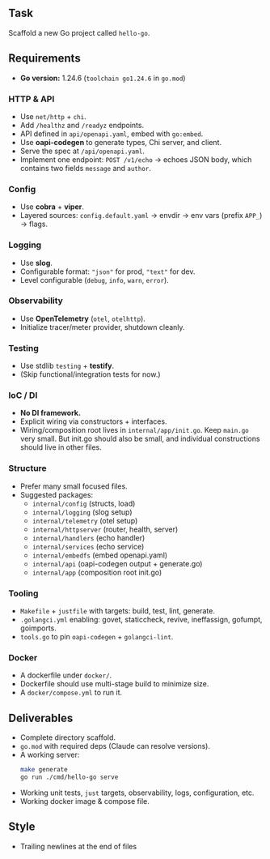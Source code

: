 ## Task
Scaffold a new Go project called `hello-go`.

## Requirements

- **Go version:** 1.24.6 (`toolchain go1.24.6` in `go.mod`)

### HTTP & API
- Use `net/http` + `chi`.
- Add `/healthz` and `/readyz` endpoints.
- API defined in `api/openapi.yaml`, embed with `go:embed`.
- Use **oapi-codegen** to generate types, Chi server, and client.
- Serve the spec at `/api/openapi.yaml`.
- Implement one endpoint: `POST /v1/echo` → echoes JSON body, which contains two fields `message` and `author`.

### Config
- Use **cobra** + **viper**.
- Layered sources: `config.default.yaml` → envdir → env vars (prefix `APP_`) → flags.

### Logging
- Use **slog**.
- Configurable format: `"json"` for prod, `"text"` for dev.
- Level configurable (`debug`, `info`, `warn`, `error`).

### Observability
- Use **OpenTelemetry** (`otel`, `otelhttp`).
- Initialize tracer/meter provider, shutdown cleanly.

### Testing
- Use stdlib `testing` + **testify**.
- (Skip functional/integration tests for now.)

### IoC / DI
- **No DI framework.**
- Explicit wiring via constructors + interfaces.
- Wiring/composition root lives in `internal/app/init.go`. Keep `main.go` very small. But init.go should also be small, and individual constructions should live in other files.

### Structure
- Prefer many small focused files.
- Suggested packages:
    - `internal/config` (structs, load)
    - `internal/logging` (slog setup)
    - `internal/telemetry` (otel setup)
    - `internal/httpserver` (router, health, server)
    - `internal/handlers` (echo handler)
    - `internal/services` (echo service)
    - `internal/embedfs` (embed openapi.yaml)
    - `internal/api` (oapi-codegen output + generate.go)
    - `internal/app` (composition root init.go)

### Tooling
- `Makefile` + `justfile` with targets: build, test, lint, generate.
- `.golangci.yml` enabling: govet, staticcheck, revive, ineffassign, gofumpt, goimports.
- `tools.go` to pin `oapi-codegen` + `golangci-lint`.

### Docker

- A dockerfile under `docker/`.
- Dockerfile should use multi-stage build to minimize size.
- A `docker/compose.yml` to run it.

## Deliverables
- Complete directory scaffold.
- `go.mod` with required deps (Claude can resolve versions).
- A working server:
  ```sh
  make generate
  go run ./cmd/hello-go serve
- Working unit tests, `just` targets, observability, logs, configuration, etc.
- Working docker image & compose file.

## Style
- Trailing newlines at the end of files
